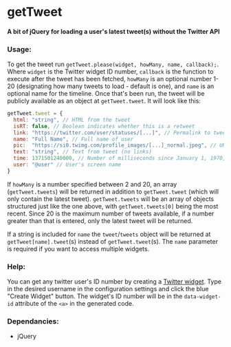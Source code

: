 # getTweet
#### A bit of jQuery for loading a user's latest tweet(s) without the Twitter API

### Usage:
To get the tweet run `getTweet.please(widget, howMany, name, callback);`. Where `widget` is the Twitter widget ID number, `callback` is the function to execute after the tweet has been fetched, `howMany` is an optional number 1-20 (designating how many tweets to load - default is one), and `name` is an optional name for the timeline. Once that's been run, the tweet will be publicly available as an object at `getTweet.tweet`. It will look like this:

```javascript
getTweet.tweet = {
  html: "string", // HTML from the tweet 
  isRT: false, // Boolean indicates whether this is a retweet
  link: "https://twitter.com/user/statuses/[...]", // Permalink to tweet
  name: "Full Name", // Full name of user
  pic:  "https://si0.twimg.com/profile_images/[...]_normal.jpeg", // URL for user's profile picture
  text: "string", // Text from tweet (no links)
  time: 1371501240000, // Number of milliseconds since January 1, 1970, 00:00:00 UTC
  user: "@user" // User's screen name
}
```

If `howMany` is a number specified between 2 and 20, an array (`getTweet.tweets`) will be returned in addition to `getTweet.tweet` (which will only contain the latest tweet). `getTweet.tweets` will be an array of objects structured just like the one above, with `getTweet.tweets[0]` being the most recent. Since 20 is the maximum number of tweets available, if a number greater than that is entered, only the latest tweet will be returned.

If a string is included for `name` the `tweet`/`tweets` object will be returned at `getTweet[name].tweet`(s) instead of `getTweet.tweet`(s). The `name` parameter is required if you want to access multiple widgets.

### Help:
You can get any twitter user's ID number by creating a [Twitter widget](https://twitter.com/settings/widgets). Type in the desired username in the configuration settings and click the blue "Create Widget" button. The widget's ID number will be in the `data-widget-id` attribute of the `<a>` in the generated code.

### Dependancies:
  - jQuery
